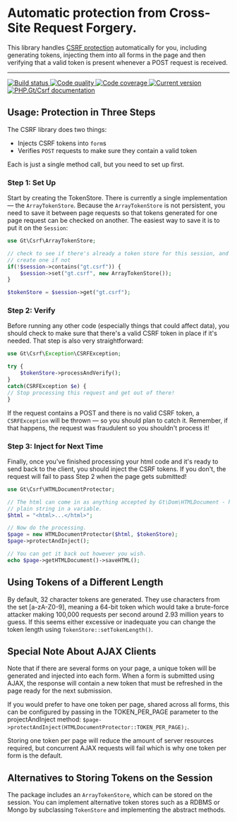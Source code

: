 Automatic protection from Cross-Site Request Forgery.
=====================================================

This library handles [CSRF protection](https://www.owasp.org/index.php/Cross-Site_Request_Forgery_(CSRF)) automatically for you, including generating tokens, injecting them into all forms in the page and then verifying that a valid token is present whenever a POST request is received.

***

<a href="https://github.com/PhpGt/Csrf/actions" target="_blank">
    <img src="https://badge.status.php.gt/csrf-build.svg" alt="Build status" />
</a>
<a href="https://scrutinizer-ci.com/g/PhpGt/Csrf" target="_blank">
    <img src="https://badge.status.php.gt/csrf-quality.svg" alt="Code quality" />
</a>
<a href="https://scrutinizer-ci.com/g/PhpGt/Csrf" target="_blank">
    <img src="https://badge.status.php.gt/csrf-coverage.svg" alt="Code coverage" />
</a>
<a href="https://packagist.org/packages/PhpGt/Csrf" target="_blank">
    <img src="https://badge.status.php.gt/csrf-version.svg" alt="Current version" />
</a>
<a href="http://www.php.gt/csrf" target="_blank">
	<img src="https://badge.status.php.gt/csrf-docs.svg" alt="PHP.Gt/Csrf documentation" />
</a>

Usage: Protection in Three Steps
--------------------------------

The CSRF library does two things:

  * Injects CSRF tokens into `form`s
  * Verifies `POST` requests to make sure they contain a valid token

Each is just a single method call, but you need to set up first.

### Step 1: Set Up

Start by creating the TokenStore. There is currently a single implementation — the `ArrayTokenStore`.  Because the `ArrayTokenStore` is not persistent, you need to save it between page requests so that tokens generated for one page request can be checked on another. The easiest way to save it is to put it on the `Session`:

```php
use Gt\Csrf\ArrayTokenStore;

// check to see if there's already a token store for this session, and
// create one if not
if(!$session->contains("gt.csrf")) {
	$session->set("gt.csrf", new ArrayTokenStore());
}

$tokenStore = $session->get("gt.csrf");
```

### Step 2: Verify

Before running any other code (especially things that could affect data), you should check to make sure that there's a valid CSRF token in place if it's needed. That step is also very straightforward:

```php
use Gt\Csrf\Exception\CSRFException;

try {
	$tokenStore->processAndVerify();
}
catch(CSRFException $e) {
// Stop processing this request and get out of there!
}
```

If the request contains a POST and there is no valid CSRF token, a `CSRFException` will be thrown — so you should plan to catch it.  Remember, if that happens, the request was fraudulent so you shouldn't process it!

### Step 3: Inject for Next Time

Finally, once you've finished processing your html code and it's ready to send back to the client, you should inject the CSRF tokens. If you don't, the request will fail to pass Step 2 when the page gets submitted!

```php
use Gt\Csrf\HTMLDocumentProtector;

// The html can come in as anything accepted by Gt\Dom\HTMLDocument - here it's a
// plain string in a variable.
$html = "<html>...</html>";

// Now do the processing.
$page = new HTMLDocumentProtector($html, $tokenStore);
$page->protectAndInject();

// You can get it back out however you wish.
echo $page->getHTMLDocument()->saveHTML();
```

Using Tokens of a Different Length
----------------------------------

By default, 32 character tokens are generated. They use characters from the set [a-zA-Z0-9], meaning a 64-bit token which would take a brute-force attacker making 100,000 requests per second around 2.93 million years to guess. If this seems either excessive or inadequate you can change the token length using `TokenStore::setTokenLength()`.

Special Note About AJAX Clients
-------------------------------

Note that if there are several forms on your page, a unique token will be generated and injected into each form. When a form is submitted using AJAX, the response will contain a new token that must be refreshed in the page ready for the next submission.

If you would prefer to have one token per page, shared across all forms, this can be configured by passing in the TOKEN_PER_PAGE parameter to the projectAndInject method: `$page->protectAndInject(HTMLDocumentProtector::TOKEN_PER_PAGE);`.

Storing one token per page will reduce the amount of server resources required, but concurrent AJAX requests will fail which is why one token per form is the default.

Alternatives to Storing Tokens on the Session
---------------------------------------------

The package includes an `ArrayTokenStore`, which can be stored on the session. You can implement alternative token stores such as a RDBMS or Mongo by subclassing `TokenStore` and implementing the abstract methods.
